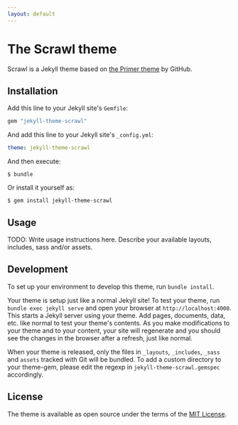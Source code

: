 ```yaml
---
layout: default
---
```


# The Scrawl theme

Scrawl is a Jekyll theme based on [the Primer theme](https://github.com/pages-themes/primer) by GitHub.

## Installation

Add this line to your Jekyll site's `Gemfile`:

```ruby
gem "jekyll-theme-scrawl"
```

And add this line to your Jekyll site's `_config.yml`:

```yaml
theme: jekyll-theme-scrawl
```

And then execute:

    $ bundle

Or install it yourself as:

    $ gem install jekyll-theme-scrawl

## Usage

TODO: Write usage instructions here. Describe your available layouts, includes, sass and/or assets.

## Development

To set up your environment to develop this theme, run `bundle install`.

Your theme is setup just like a normal Jekyll site! To test your theme, run `bundle exec jekyll serve` and open your browser at `http://localhost:4000`. This starts a Jekyll server using your theme. Add pages, documents, data, etc. like normal to test your theme's contents. As you make modifications to your theme and to your content, your site will regenerate and you should see the changes in the browser after a refresh, just like normal.

When your theme is released, only the files in `_layouts`, `_includes`, `_sass` and `assets` tracked with Git will be bundled.
To add a custom directory to your theme-gem, please edit the regexp in `jekyll-theme-scrawl.gemspec` accordingly.

## License

The theme is available as open source under the terms of the [MIT License](https://opensource.org/licenses/MIT).
